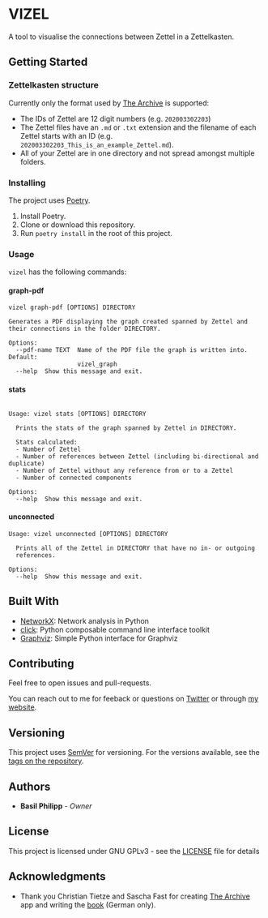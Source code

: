 # VIZEL

A tool to visualise the connections between Zettel in a Zettelkasten.

## Getting Started

### Zettelkasten structure

Currently only the format used by
[The Archive](https://zettelkasten.de/the-archive/) is supported:

* The IDs of Zettel are 12 digit numbers (e.g. `202003302203`)
* The Zettel files have an `.md` or `.txt` extension and the filename of
  each Zettel starts with an ID (e.g.
  `202003302203_This_is_an_example_Zettel.md`).
* All of your Zettel are in one directory and not spread amongst
  multiple folders.

### Installing

The project uses [Poetry](https://python-poetry.org/).

1. Install Poetry.
2. Clone or download this repository.
3. Run `poetry install` in the root of this project.

### Usage

`vizel` has the following commands:

#### graph-pdf
```
vizel graph-pdf [OPTIONS] DIRECTORY

Generates a PDF displaying the graph created spanned by Zettel and their connections in the folder DIRECTORY.

Options:
  --pdf-name TEXT  Name of the PDF file the graph is written into. Default:
                   vizel_graph
  --help  Show this message and exit.
```

#### stats
```

Usage: vizel stats [OPTIONS] DIRECTORY

  Prints the stats of the graph spanned by Zettel in DIRECTORY.

  Stats calculated:
  - Number of Zettel
  - Number of references between Zettel (including bi-directional and duplicate)
  - Number of Zettel without any reference from or to a Zettel
  - Number of connected components
  
Options:
  --help  Show this message and exit.
```

#### unconnected
```
Usage: vizel unconnected [OPTIONS] DIRECTORY

  Prints all of the Zettel in DIRECTORY that have no in- or outgoing
  references.

Options:
  --help  Show this message and exit.
```

## Built With

* [NetworkX](https://networkx.github.io/): Network analysis in Python
* [click](https://click.palletsprojects.com): Python composable command line interface toolkit
* [Graphviz](https://github.com/xflr6/graphviz): Simple Python interface for Graphviz

## Contributing

Feel free to open issues and pull-requests.

You can reach out to me for feeback or questions on
[Twitter](https://twitter.com/BasilPH) or through
[my website](https://interdimensional-television.com/).

## Versioning

This project uses [SemVer](http://semver.org/) for versioning. For the
versions available, see the
[tags on the repository](https://github.com/BasilPH/vizel/tags).

## Authors

* **Basil Philipp** - *Owner*

## License

This project is licensed under GNU GPLv3 - see the [LICENSE](LICENSE)
file for details

## Acknowledgments

* Thank you Christian Tietze and Sascha Fast for creating
  [The Archive](https://zettelkasten.de/the-archive/) app and writing
  the [book](https://zettelkasten.de/book/de/) (German only).
